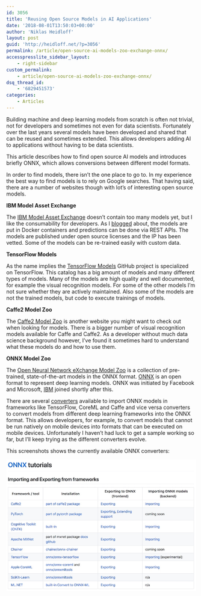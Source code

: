 ```yaml
---
id: 3056
title: 'Reusing Open Source Models in AI Applications'
date: '2018-08-01T13:50:03+00:00'
author: 'Niklas Heidloff'
layout: post
guid: 'http://heidloff.net/?p=3056'
permalink: /article/open-source-ai-models-zoo-exchange-onnx/
accesspresslite_sidebar_layout:
    - right-sidebar
custom_permalink:
    - article/open-source-ai-models-zoo-exchange-onnx/
dsq_thread_id:
    - '6829451573'
categories:
    - Articles
---
```


Building machine and deep learning models from scratch is often not trivial, not for developers and sometimes not even for data scientists. Fortunately over the last years several models have been developed and shared that can be reused and sometimes extended. This allows developers adding AI to applications without having to be data scientists.

This article describes how to find open source AI models and introduces briefly ONNX, which allows conversions between different model formats.

In order to find models, there isn’t the one place to go to. In my experience the best way to find models is to rely on Google searches. That having said, there are a number of websites though with lot’s of interesting open source models.

**IBM Model Asset Exchange**

The [IBM Model Asset Exchange](https://developer.ibm.com/code/exchanges/models/) doesn’t contain too many models yet, but I like the consumability for developers. As I [blogged](http://heidloff.net/article/model-asset-exchange-dl-kubernetes-tensorflow) about, the models are put in Docker containers and predictions can be done via REST APIs. The models are published under open source licenses and the IP has been vetted. Some of the models can be re-trained easily with custom data.

**TensorFlow Models**

As the name implies the [TensorFlow Models](https://github.com/tensorflow/models) GitHub project is specialized on TensorFlow. This catalog has a big amount of models and many different types of models. Many of the models are high quality and well documented, for example the visual recognition models. For some of the other models I’m not sure whether they are actively maintained. Also some of the models are not the trained models, but code to execute trainings of models.

**Caffe2 Model Zoo**

The [Caffe2 Model Zoo](https://caffe2.ai/docs/zoo.html) is another website you might want to check out when looking for models. There is a bigger number of visual recognition models available for Caffe and Caffe2. As a developer without much data science background however, I’ve found it sometimes hard to understand what these models do and how to use them.

**ONNX Model Zoo**

The [Open Neural Network eXchange Model Zoo](https://github.com/onnx/models) is a collection of pre-trained, state-of-the-art models in the ONNX format. [ONNX](http://onnx.ai/) is an open format to represent deep learning models. ONNX was initiated by Facebook and Microsoft, [IBM](https://www.ibm.com/blogs/research/2017/10/open-standards-deep-learning-simplify-development-neural-networks/) joined shortly after this.

There are several [converters](https://github.com/onnx/tutorials) available to import ONNX models in frameworks like TensorFlow, CoreML and Caffe and vice versa converters to convert models from different deep learning frameworks into the ONNX format. This allows developers, for example, to convert models that cannot be run natively on mobile devices into formats that can be executed on mobile devices. Unfortunately I haven’t had luck to get a sample working so far, but I’ll keep trying as the different converters evolve.

This screenshots shows the currently available ONNX converters:

![image](/assets/img/2018/08/onnx-converters.jpeg)
